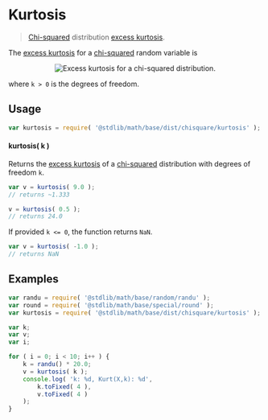 # Kurtosis

> [Chi-squared][chisquare] distribution [excess kurtosis][kurtosis].


<!-- Section to include introductory text. Make sure to keep an empty line after the intro `section` element and another before the `/section` close. -->

<section class="intro">

The [excess kurtosis][kurtosis] for a [chi-squared][chisquare] random variable is

<!-- <equation class="equation" label="eq:kurtosis" align="center" raw="\operatorname{Kurt}\left( X \right) = \frac{12}{k}" alt="Excess kurtosis for a chi-squared distribution."> -->

<div class="equation" align="center" data-raw-text="\operatorname{Kurt}\left( X \right) = \frac{12}{k}" data-equation="eq:kurtosis">
    <img src="" alt="Excess kurtosis for a chi-squared distribution.">
    <br>
</div>

<!-- </equation> -->

where `k > 0` is the degrees of freedom.

</section>

<!-- /.intro -->

<!-- Package usage documentation. -->

<section class="usage">

## Usage

``` javascript
var kurtosis = require( '@stdlib/math/base/dist/chisquare/kurtosis' );
```

#### kurtosis( k )

Returns the [excess kurtosis][kurtosis] of a [chi-squared][chisquare] distribution with degrees of freedom `k`.

``` javascript
var v = kurtosis( 9.0 );
// returns ~1.333

v = kurtosis( 0.5 );
// returns 24.0
```

If provided `k <= 0`, the function returns `NaN`.

``` javascript
var v = kurtosis( -1.0 );
// returns NaN
```

</section>

<!-- /.usage -->

<!-- Package usage notes. Make sure to keep an empty line after the `section` element and another before the `/section` close. -->

<section class="notes">

</section>

<!-- /.notes -->

<!-- Package usage examples. -->

<section class="examples">

## Examples

``` javascript
var randu = require( '@stdlib/math/base/random/randu' );
var round = require( '@stdlib/math/base/special/round' );
var kurtosis = require( '@stdlib/math/base/dist/chisquare/kurtosis' );

var k;
var v;
var i;

for ( i = 0; i < 10; i++ ) {
    k = randu() * 20.0;
    v = kurtosis( k );
    console.log( 'k: %d, Kurt(X,k): %d',
        k.toFixed( 4 ),
        v.toFixed( 4 )
    );
}
```

</section>

<!-- /.examples -->

<!-- Section to include cited references. If references are included, add a horizontal rule *before* the section. Make sure to keep an empty line after the `section` element and another before the `/section` close. -->

<section class="references">

</section>

<!-- /.references -->

<!-- Section for all links. Make sure to keep an empty line after the `section` element and another before the `/section` close. -->

<section class="links">

[chisquare]: https://en.wikipedia.org/wiki/Chi-squared_distribution
[kurtosis]: https://en.wikipedia.org/wiki/Kurtosis

</section>

<!-- /.links -->
